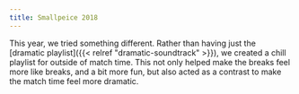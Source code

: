 ```yaml
---
title: Smallpeice 2018
---
```


This year, we tried something different. Rather than having just the [dramatic playlist]({{< relref "dramatic-soundtrack" >}}), we created a chill playlist for outside of match time. This not only helped make the breaks feel more like breaks, and a bit more fun, but also acted as a contrast to make the match time feel more dramatic.

